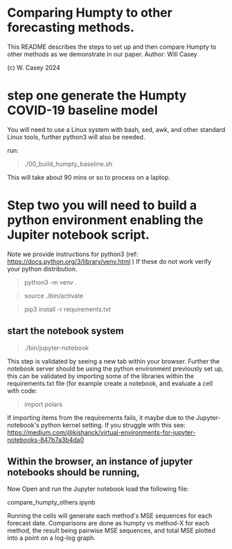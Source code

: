 # Comparing Humpty to other forecasting methods.

This README describes the steps to set up and then compare Humpty to other methods as we demonstrate in our paper.
Author: Will Casey

(c) W. Casey 2024

# step one generate the Humpty COVID-19 baseline model

You will need to use a Linux system with bash, sed, awk, and other standard Linux tools, further python3 will also be needed.

run:

> ./00_build_humpty_baseline.sh 

This will take about 90 mins or so to process on a laptop.


# Step two you will need to build a python environment enabling the Jupiter notebook script.
Note we provide instructions for python3 (ref: https://docs.python.org/3/library/venv.html ) 
If these do not work verify your python distribution.

> python3 -m venv . 

> source ./bin/activate 

> pip3 install -r requirements.txt

## start the notebook system

> ./bin/jupyter-notebook

This step is validated by seeing a new tab within your browser.  Further the notebook server should be using the python environment previously set up, this can be validated by importing some of the libraries within the requirements.txt file (for example create a notebook, and evaluate a cell with code:
>import polars

If importing items from the requirements fails, it maybe due to the Jupyter-notebook's python kernel setting.   If you struggle with this see:
https://medium.com/@kishanck/virtual-environments-for-jupyter-notebooks-847b7a3b4da0


## Within the browser, an instance of jupyter notebooks should be running,
Now Open and run the Jupyter notebook 
load the following file:

compare_humpty_others.ipynb

Running the cells will generate each method's MSE sequences for each forecast date.  Comparisons are done as humpty vs method-X for each method, the result being pairwise MSE sequences, and total MSE plotted into a point on a log-log graph.

